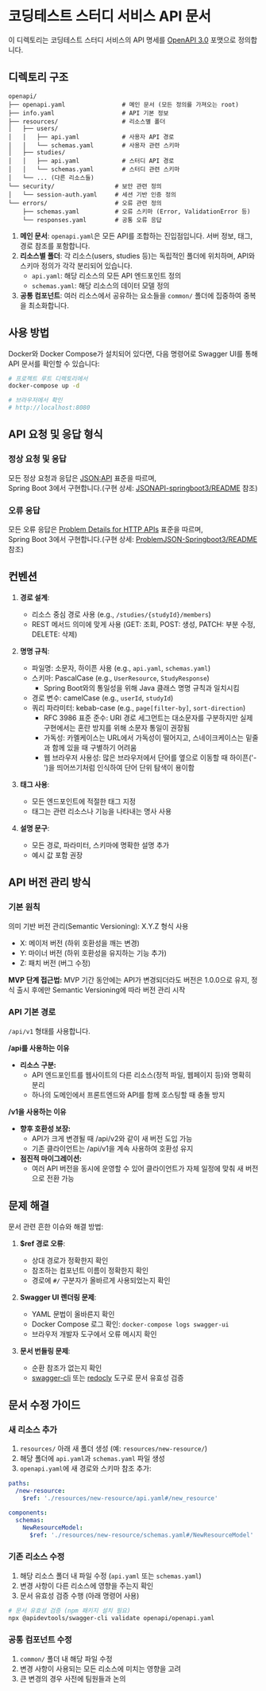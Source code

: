 # 코딩테스트 스터디 서비스 API 문서

이 디렉토리는 코딩테스트 스터디 서비스의 API 명세를 [OpenAPI 3.0](https://spec.openapis.org/oas/v3.0.3.html) 포맷으로 정의합니다.

## 디렉토리 구조

```
openapi/
├── openapi.yaml                # 메인 문서 (모든 정의를 가져오는 root)
├── info.yaml                   # API 기본 정보
├── resources/                  # 리소스별 폴더
│   ├── users/
│   │   ├── api.yaml            # 사용자 API 경로
│   │   └── schemas.yaml        # 사용자 관련 스키마
│   ├── studies/
│   │   ├── api.yaml            # 스터디 API 경로
│   │   └── schemas.yaml        # 스터디 관련 스키마
│   └── ... (다른 리소스들)
└── security/                 # 보안 관련 정의
│   └── session-auth.yaml     # 세션 기반 인증 정의
└── errors/                   # 오류 관련 정의
    ├── schemas.yaml          # 오류 스키마 (Error, ValidationError 등)
    └── responses.yaml        # 공통 오류 응답
```

1. **메인 문서**: `openapi.yaml`은 모든 API를 조합하는 진입점입니다. 서버 정보, 태그, 경로 참조를 포함합니다.
2. **리소스별 폴더**: 각 리소스(users, studies 등)는 독립적인 폴더에 위치하며, API와 스키마 정의가 각각 분리되어 있습니다.
    - `api.yaml`: 해당 리소스의 모든 API 엔드포인트 정의
    - `schemas.yaml`: 해당 리소스의 데이터 모델 정의
3. **공통 컴포넌트**: 여러 리소스에서 공유하는 요소들을 `common/` 폴더에 집중하여 중복을 최소화합니다.

## 사용 방법

Docker와 Docker Compose가 설치되어 있다면, 다음 명령어로 Swagger UI를 통해 API 문서를 확인할 수 있습니다:

```bash
# 프로젝트 루트 디렉토리에서
docker-compose up -d

# 브라우저에서 확인
# http://localhost:8080
```

## API 요청 및 응답 형식

### 정상 요청 및 응답

모든 정상 요청과 응답은 [JSON:API](https://jsonapi.org/) 표준을 따르며,   
Spring Boot 3에서 구현합니다.(구현 상세: [JSONAPI-springboot3/README](https://github.com/biddan606/JSONAPI-springboot3) 참조)

### 오류 응답

모든 오류 응답은 [Problem Details for HTTP APIs](https://datatracker.ietf.org/doc/html/rfc7807) 표준을 따르며,   
Spring Boot 3에서 구현합니다.(구현 상세: [ProblemJSON-Springboot3/README](https://github.com/biddan606/ProblemJSON-SpringBoot3) 참조)

## 컨벤션

1. **경로 설계**:
    - 리소스 중심 경로 사용 (e.g., `/studies/{studyId}/members`)
    - REST 메서드 의미에 맞게 사용 (GET: 조회, POST: 생성, PATCH: 부분 수정, DELETE: 삭제)

2. **명명 규칙**:
    - 파일명: 소문자, 하이픈 사용 (e.g., `api.yaml`, `schemas.yaml`)
    - 스키마: PascalCase (e.g., `UserResource`, `StudyResponse`)
        - Spring Boot와의 통일성을 위해 Java 클래스 명명 규칙과 일치시킴
    - 경로 변수: camelCase (e.g., `userId`, `studyId`)
    - 쿼리 파라미터: kebab-case (e.g., `page[filter-by]`, `sort-direction`)
        - RFC 3986 표준 준수: URI 경로 세그먼트는 대소문자를 구분하지만 실제 구현에서는 혼란 방지를 위해 소문자 통일이 권장됨
        - 가독성: 카멜케이스는 URL에서 가독성이 떨어지고, 스네이크케이스는 밑줄과 함께 있을 때 구별하기 어려움
        - 웹 브라우저 사용성: 많은 브라우저에서 단어를 옆으로 이동할 때 하이픈('-')을 띄어쓰기처럼 인식하여 단어 단위 탐색이 용이함

3. **태그 사용**:
    - 모든 엔드포인트에 적절한 태그 지정
    - 태그는 관련 리소스나 기능을 나타내는 명사 사용

4. **설명 문구**:
    - 모든 경로, 파라미터, 스키마에 명확한 설명 추가
    - 예시 값 포함 권장

## API 버전 관리 방식

### 기본 원칙

의미 기반 버전 관리(Semantic Versioning): X.Y.Z 형식 사용
- X: 메이저 버전 (하위 호환성을 깨는 변경)
- Y: 마이너 버전 (하위 호환성을 유지하는 기능 추가)
- Z: 패치 버전 (버그 수정)

**MVP 단계 접근법:** MVP 기간 동안에는 API가 변경되더라도 버전은 1.0.0으로 유지, 정식 출시 후에만 Semantic Versioning에 따라 버전 관리 시작

### API 기본 경로

`/api/v1` 형태를 사용합니다.

**/api를 사용하는 이유**
- **리소스 구분:**
  - API 엔드포인트를 웹사이트의 다른 리소스(정적 파일, 웹페이지 등)와 명확히 분리
  - 하나의 도메인에서 프론트엔드와 API를 함께 호스팅할 때 충돌 방지

**/v1을 사용하는 이유**
- **향후 호환성 보장:**
  - API가 크게 변경될 때 /api/v2와 같이 새 버전 도입 가능
  - 기존 클라이언트는 /api/v1을 계속 사용하여 호환성 유지
- **점진적 마이그레이션:**
  - 여러 API 버전을 동시에 운영할 수 있어 클라이언트가 자체 일정에 맞춰 새 버전으로 전환 가능

## 문제 해결

문서 관련 흔한 이슈와 해결 방법:

1. **$ref 경로 오류**:
    - 상대 경로가 정확한지 확인
    - 참조하는 컴포넌트 이름이 정확한지 확인
    - 경로에 `#/` 구분자가 올바르게 사용되었는지 확인

2. **Swagger UI 렌더링 문제**:
    - YAML 문법이 올바른지 확인
    - Docker Compose 로그 확인: `docker-compose logs swagger-ui`
    - 브라우저 개발자 도구에서 오류 메시지 확인

3. **문서 번들링 문제**:
    - 순환 참조가 없는지 확인
    - [swagger-cli](https://github.com/APIDevTools/swagger-cli) 또는 [redocly](https://redocly.com/docs/cli/) 도구로 문서 유효성 검증


## 문서 수정 가이드

### 새 리소스 추가

1. `resources/` 아래 새 폴더 생성 (예: `resources/new-resource/`)
2. 해당 폴더에 `api.yaml`과 `schemas.yaml` 파일 생성
3. `openapi.yaml`에 새 경로와 스키마 참조 추가:

```yaml
paths:
  /new-resource:
    $ref: './resources/new-resource/api.yaml#/new_resource'

components:
  schemas:
    NewResourceModel:
      $ref: './resources/new-resource/schemas.yaml#/NewResourceModel'
```

### 기존 리소스 수정

1. 해당 리소스 폴더 내 파일 수정 (`api.yaml` 또는 `schemas.yaml`)
2. 변경 사항이 다른 리소스에 영향을 주는지 확인
3. 문서 유효성 검증 수행 (아래 명령어 사용)

```bash
# 문서 유효성 검증 (npm 패키지 설치 필요)
npx @apidevtools/swagger-cli validate openapi/openapi.yaml
```

### 공통 컴포넌트 수정

1. `common/` 폴더 내 해당 파일 수정
2. 변경 사항이 사용되는 모든 리소스에 미치는 영향을 고려
3. 큰 변경의 경우 사전에 팀원들과 논의
